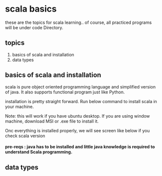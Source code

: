 # scala basics

these are the topics for scala learning.. of course, all practiced programs will be under code Directory.

## topics

1. basics of scala and installation
2. data types



## basics of scala and installation

scala is pure object oriented programming language and simplified version of java. It also supports functional program just like Python.

installation is pretty straight forward. Run below command to install scala in your machine. 

Note: this will work if you have ubuntu desktop. If you are using window machine, download MSI or .exe file to install it. 

Onc everything is installed properly, we will see screen like below if you check scala version

#### pre-reqs : java has to be installed and little java knowledge is required to understand Scala programming. 


## data types





